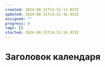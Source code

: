 ```yaml
---
created: 2024-08-31T14:51:11.037Z
updated: 2024-08-31T14:51:16.933Z
assigned: ""
progress: 0
tags: []
started: 2024-08-31T14:51:16.933Z
---
```


# Заголовок календаря
